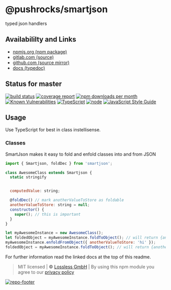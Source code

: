 # @pushrocks/smartjson
typed json handlers

## Availabililty and Links
* [npmjs.org (npm package)](https://www.npmjs.com/package/@pushrocks/smartjson)
* [gitlab.com (source)](https://gitlab.com/pushrocks/smartjson)
* [github.com (source mirror)](https://github.com/pushrocks/smartjson)
* [docs (typedoc)](https://pushrocks.gitlab.io/smartjson/)

## Status for master
[![build status](https://gitlab.com/pushrocks/smartjson/badges/master/build.svg)](https://gitlab.com/pushrocks/smartjson/commits/master)
[![coverage report](https://gitlab.com/pushrocks/smartjson/badges/master/coverage.svg)](https://gitlab.com/pushrocks/smartjson/commits/master)
[![npm downloads per month](https://img.shields.io/npm/dm/@pushrocks/smartjson.svg)](https://www.npmjs.com/package/@pushrocks/smartjson)
[![Known Vulnerabilities](https://snyk.io/test/npm/@pushrocks/smartjson/badge.svg)](https://snyk.io/test/npm/@pushrocks/smartjson)
[![TypeScript](https://img.shields.io/badge/TypeScript->=%203.x-blue.svg)](https://nodejs.org/dist/latest-v10.x/docs/api/)
[![node](https://img.shields.io/badge/node->=%2010.x.x-blue.svg)](https://nodejs.org/dist/latest-v10.x/docs/api/)
[![JavaScript Style Guide](https://img.shields.io/badge/code%20style-standard-brightgreen.svg)](http://standardjs.com/)

## Usage

Use TypeScript for best in class instellisense.

### Classes

SmartJson makes it easy to fold and enfold classes into and from JSON

```javascript
import { Smartjson, foldDec } from 'smartjson';

class AwesomeClass extends Smartjson {
  static stringify


  computedValue: string;

  @foldDec() // mark anotherValueToStore as foldable
  anotherValueToStore: string = null;
  constructor() {
    super(); // this is important
  }
}

let myAwesomeInstance = new AwesomeClass();
let foldedObject = myAwesomeInstance.foldToObject(); // will return {anotherValueToStore: null}
myAwesomeInstance.enfoldFromObject({ anotherValueToStore: 'hi' });
foldedObject = myAwesomeInstance.foldToObject(); // will return {anotherValueToStore: 'hi'}
```

For further information read the linked docs at the top of this readme.

> MIT licensed | **&copy;** [Lossless GmbH](https://lossless.gmbh)
| By using this npm module you agree to our [privacy policy](https://lossless.gmbH/privacy.html)

[![repo-footer](https://pushrocks.gitlab.io/assets/repo-footer.svg)](https://maintainedby.lossless.com)
